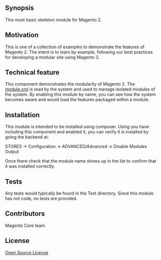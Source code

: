 ## Synopsis

This most basic skeleton module for Magento 2.

## Motivation

This is one of a collection of examples to demonstrate the features of Magento 2.  The intent is to learn by example, following our best practices for developing a modular site using Magento 2.

## Technical feature

This component demonstrates the modularity of Magento 2.  The [module.xml](etc/module.xml) is read by the system and used to manage isolated modules of the system.  By enabling this module by name, you can see how the system becomes aware and would load the features packaged within a module.

## Installation

This module is intended to be installed using composer.  Using you have including this component and enabled it, you can verify it is installed by going the backend at:

STORES -> Configuration -> ADVANCED/Advanced ->  Disable Modules Output

Once there check that the module name shows up in the list to confirm that it was installed correctly.

## Tests

Any tests would typically be found in the Test directory.  Since this module has not code, no tests are provided.

## Contributors

Magento Core team

## License

[Open Source License](LICENSE.txt)



